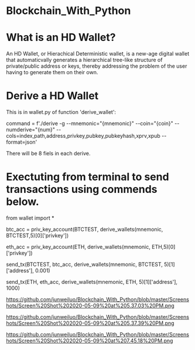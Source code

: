 # Blockchain_With_Python

# What is an HD Wallet?

An HD Wallet, or Hierachical Deterministic wallet, is a new-age digital wallet that automaticvally generates a hierarchical tree-like structure of private/public address or keys, thereby addressing the problem of the user having to generate them on their own.

# Derive a HD Wallet

This is in wallet.py of function 'derive_wallet':

command = f'./derive -g --mnemonic="{mnemonic}" --coin="{coin}" --numderive="{num}" --cols=index,path,address,privkey,pubkey,pubkeyhash,xprv,xpub --format=json'

There will be 8 fiels in each derive. 

# Exectuting from terminal to send transactions using commends below.

from wallet import *

btc_acc = priv_key_account(BTCTEST, derive_wallets(mnemonic, BTCTEST,5)[0]['privkey'])

eth_acc = priv_key_account(ETH, derive_wallets(mnemonic, ETH,5)[0]['privkey'])

send_tx(BTCTEST, btc_acc, derive_wallets(mnemonic, BTCTEST, 5)[1]['address'], 0.001)

send_tx(ETH, eth_acc, derive_wallets(mnemonic, ETH, 5)[1]['address'], 1000)

https://github.com/junweiluo/Blockchain_With_Python/blob/master/Screenshots/Screen%20Shot%202020-05-09%20at%205.37.03%20PM.png

https://github.com/junweiluo/Blockchain_With_Python/blob/master/Screenshots/Screen%20Shot%202020-05-09%20at%205.37.39%20PM.png

https://github.com/junweiluo/Blockchain_With_Python/blob/master/Screenshots/Screen%20Shot%202020-05-09%20at%207.45.18%20PM.png
